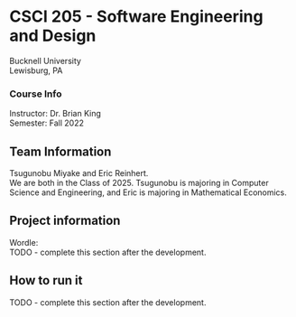# CSCI 205 - Software Engineering and Design 
Bucknell University  
Lewisburg, PA

### Course Info
Instructor: Dr. Brian King  
Semester: Fall 2022  

## Team Information  
Tsugunobu Miyake and Eric Reinhert.  
We are both in the Class of 2025. Tsugunobu is majoring in Computer Science and Engineering, 
and Eric is majoring in Mathematical Economics.

## Project information
Wordle:  
TODO - complete this section after the development.

## How to run it
TODO - complete this section after the development.